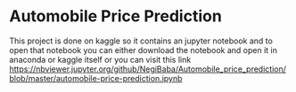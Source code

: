 # Automobile Price Prediction

This project is done on kaggle so it contains an jupyter notebook
and to open that notebook you can either download the notebook 
and open it in anaconda or kaggle itself
or you can visit this link
https://nbviewer.jupyter.org/github/NegiBaba/Automobile_price_prediction/blob/master/automobile-price-prediction.ipynb
